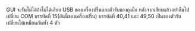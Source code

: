 GUI จะรันไม่ได้ถ้าไม่ได้เสียบ USB ของเครื่องปริ้นและตัวรับของถุงมือ
หลังจากเสียบแล้วอย่าลืมไปเปลี่ยน COM 
    บรรทัดที่ 15(อันนี้ของเครื่องปริ้น)
    บรรทัดที่ 40,41 และ 49,50 เป็นของตัวรับเปลี่ยนให้เหมือนกันทั้ง 4 ตัว
    